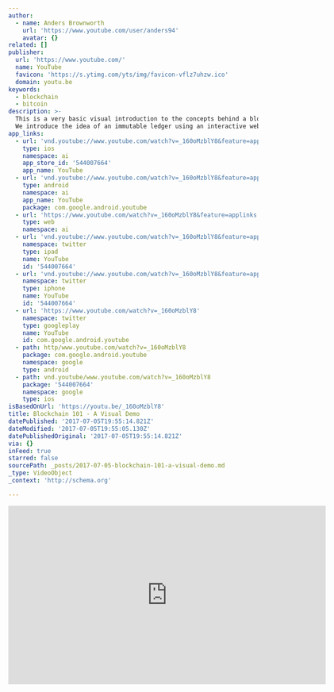 ```yaml
---
author:
  - name: Anders Brownworth
    url: 'https://www.youtube.com/user/anders94'
    avatar: {}
related: []
publisher:
  url: 'https://www.youtube.com/'
  name: YouTube
  favicon: 'https://s.ytimg.com/yts/img/favicon-vflz7uhzw.ico'
  domain: youtu.be
keywords:
  - blockchain
  - bitcoin
description: >-
  This is a very basic visual introduction to the concepts behind a blockchain.
  We introduce the idea of an immutable ledger using an interactive web demo.
app_links:
  - url: 'vnd.youtube://www.youtube.com/watch?v=_160oMzblY8&feature=applinks'
    type: ios
    namespace: ai
    app_store_id: '544007664'
    app_name: YouTube
  - url: 'vnd.youtube://www.youtube.com/watch?v=_160oMzblY8&feature=applinks'
    type: android
    namespace: ai
    app_name: YouTube
    package: com.google.android.youtube
  - url: 'https://www.youtube.com/watch?v=_160oMzblY8&feature=applinks'
    type: web
    namespace: ai
  - url: 'vnd.youtube://www.youtube.com/watch?v=_160oMzblY8&feature=applinks'
    namespace: twitter
    type: ipad
    name: YouTube
    id: '544007664'
  - url: 'vnd.youtube://www.youtube.com/watch?v=_160oMzblY8&feature=applinks'
    namespace: twitter
    type: iphone
    name: YouTube
    id: '544007664'
  - url: 'https://www.youtube.com/watch?v=_160oMzblY8'
    namespace: twitter
    type: googleplay
    name: YouTube
    id: com.google.android.youtube
  - path: http/www.youtube.com/watch?v=_160oMzblY8
    package: com.google.android.youtube
    namespace: google
    type: android
  - path: vnd.youtube/www.youtube.com/watch?v=_160oMzblY8
    package: '544007664'
    namespace: google
    type: ios
isBasedOnUrl: 'https://youtu.be/_160oMzblY8'
title: Blockchain 101 - A Visual Demo
datePublished: '2017-07-05T19:55:14.821Z'
dateModified: '2017-07-05T19:55:05.130Z'
datePublishedOriginal: '2017-07-05T19:55:14.821Z'
via: {}
inFeed: true
starred: false
sourcePath: _posts/2017-07-05-blockchain-101-a-visual-demo.md
_type: VideoObject
_context: 'http://schema.org'

---
```

<iframe src="https://cdn.embedly.com/widgets/media.html?src=https%3A%2F%2Fwww.youtube.com%2Fembed%2F_160oMzblY8%3Ffeature%3Doembed&amp;url=http%3A%2F%2Fwww.youtube.com%2Fwatch%3Fv%3D_160oMzblY8&amp;image=https%3A%2F%2Fi.ytimg.com%2Fvi%2F_160oMzblY8%2Fhqdefault.jpg&amp;key=a715cf41cc93453ca338d350cd26f87b&amp;type=text%2Fhtml&amp;schema=youtube" width="640" height="360" scrolling="no" frameborder="0" allowfullscreen="" style=""></iframe>